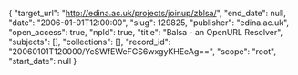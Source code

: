{
  "target_url": "http://edina.ac.uk/projects/joinup/zblsa/", 
  "end_date": null, 
  "date": "2006-01-01T12:00:00", 
  "slug": 129825, 
  "publisher": "edina.ac.uk", 
  "open_access": true, 
  "npld": true, 
  "title": "Balsa - an OpenURL Resolver", 
  "subjects": [], 
  "collections": [], 
  "record_id": "20060101T120000/YcSWfEWeFGS6wxgyKHEeAg==", 
  "scope": "root", 
  "start_date": null
}

